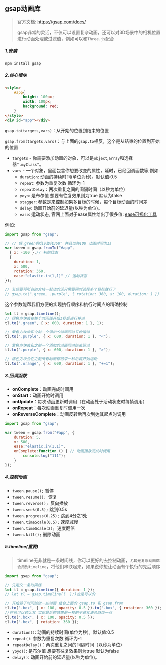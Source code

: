 ## gsap动画库

> 官方文档: https://gsap.com/docs/
>
> gsap非常的灵活，不仅可以设置复杂动画，还可以对3D场景中的相机位置进行动画处理或过滤值，例如可以和`Three.js`配合
>

##### 1.安装

```sh
npm install gsap
```

##### 2.核心模块

```html
<style>
    #app{
    	height: 100px;
		width: 100px;
        background: red;
    }
</style>
<div id="app"></div>
```

`gsap.to(targets,vars)`：从开始的位置到结束的位置

`gsap.from(targets,vars)`：与上面的`gsap.to`相反，这个是从结束的位置到开始的位置

- `targets` - 你需要添加动画的对象，可以是`object`,`array`和选择器`".myClass"`。
- `vars` - 一个对象，里面包含你想要改变的属性，延时，已经回调函数等,例如:
  - `duration`: 动画的持续时间(单位为秒)。默认值:0.5
  - `repeat`: 参数为重复次数 循环为-1
  - `repeatDelay`：两次重复之间的间隔时间（以秒为单位）
  - `yoyo`: 是布尔值 想要有往复效果则为true 默认为false
  - `stagger`: 参数是来控制如果多目标的时候，每个目标动画的时间差
  - `delay`: 动画开始前的延迟量(以秒为单位)。
  - `ease`: 运动状态, 官网上面对于ease属性给出了很多值:  [ease可视化工具](https://gsap.com/docs/v3/Eases/)

例如: 

```js
import gsap from "gsap";

// // 将.green的div旋转360° 并且位移100 动画时间为1s
var tween = gsap.fromTo("#app", 
  { x: -100 },// 初始状态
  {
    duration: 1,
    x: 500,
    rotation: 360,
    ease:"elastic.in(1,1)" // 运动状态
});

// 若想要将所有的方块一起动的话只需要同时选择多个目标就行了
// gsap.to(".green, .purple", { rotation: 360, x: 100, duration: 1 }) 
```

这个参数能帮我们方便的实现执行顺序和执行时间点的精确控制

```js
let tl = gsap.timeline();
// 绿色方块会在整个时间线开始1秒后进行移动
tl.to(".green", { x: 600, duration: 1 }, 1);

// 紫色方块会和之前一个添加的动画同时开始运动
tl.to(".purple", { x: 600, duration: 1 }, "<");

// 紫色方块会和之前一个添加的动画同时结束运动
tl.to(".purple", { x: 600, duration: 1 }, ">");

// 橘色方块会在之前所有动画都结束一秒后再开始运动
tl.to(".orange", { x: 600, duration: 1 }, "+=1");
```

##### 3.回调函数

- **onComplete**：动画完成时调用
- **onStart**：动画开始时调用
- **onUpdate**：每次动画更新时调用（在动画处于活动状态时每帧调用）
- **onRepeat**：每次动画重复时调用一次
- **onReverseComplete**：动画反转后再次到达其起点时调用

```js
import gsap from "gsap";

var tween = gsap.from("#app", {
    duration: 5,
    x: 500,
    ease:"elastic.in(1,1)",
    onComplete:function () { // 动画播放完成时调用
        console.log("111");
    }
});
```

##### 4.控制动画

- `tween.pause();` 暂停
- `tween.resume(); `恢复
- `tween.reverse(); `反向播放
- `tween.seek(0.5);` 跳到0.5s
- `tween.progress(0.25);` 跳到4分之1处
- `tween.timeScale(0.5);` 速度减慢
- `tween.timeScale(2); `速度翻倍
- `tween.kill();` 删除动画

##### 5.timeline(重要)

> timeline无非就是一条时间线，你可以更好的去控制动画，`尤其是复杂动画都会用到timeline`，将他们串联起来，如果说你想让动画有个执行的先后顺序 

```js
import gsap from "gsap";

// 先定义一条时间线
let tl = gsap.timeline({ duration: 1 });
// let tl = gsap.timeline({  };)也是可以的

// 开始基于时间线做一些动画 结合上面的 gsap.to 和 gsap.from
tl.to(".box", { x: 100, opacity: 0.5 }).to(".box", { rotation: 360 });
//你也可以这么写 实现最后的效果是一样的不过写法会麻烦一点
tl.to(".box", { x: 100, opacity: 0.5 });
tl.to(".box", { rotation: 360 });
```

- `duration()`: 动画的持续时间(单位为秒)。默认值:0.5
- `repeat()`: 参数为重复次数 循环为-1
- `repeatDelay()`：两次重复之间的间隔时间（以秒为单位）
- `yoyo()`: 是布尔值 想要有往复效果则为true 默认为false
- `delay()`: 动画开始前的延迟量(以秒为单位)。